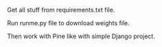Get all stuff from requirements.txt file.

Run runme.py file to download weights file.

Then work with Pine like with simple Django project.